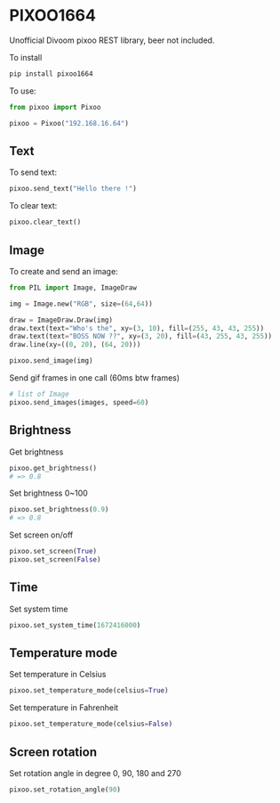 # PIXOO1664

Unofficial Divoom pixoo REST library, beer not included.

To install
```bash
pip install pixoo1664
```

To use:
```python
from pixoo import Pixoo

pixoo = Pixoo("192.168.16.64")
```
## Text

To send text:
```python
pixoo.send_text("Hello there !")
```

To clear text:
```python
pixoo.clear_text()
```

## Image
To create and send an image:
```python
from PIL import Image, ImageDraw

img = Image.new("RGB", size=(64,64))

draw = ImageDraw.Draw(img)
draw.text(text="Who's the", xy=(3, 10), fill=(255, 43, 43, 255))
draw.text(text="BOSS NOW ??", xy=(3, 20), fill=(43, 255, 43, 255))
draw.line(xy=((0, 20), (64, 20)))

pixoo.send_image(img)
```

Send gif frames in one call (60ms btw frames)
```python
# list of Image
pixoo.send_images(images, speed=60)
```

## Brightness

Get brightness
```python
pixoo.get_brightness()
# => 0.8
```

Set brightness 0~100
```python
pixoo.set_brightness(0.9)
# => 0.8
```

Set screen on/off
```python
pixoo.set_screen(True)
pixoo.set_screen(False)
```

## Time

Set system time
```python
pixoo.set_system_time(1672416000)
```

## Temperature mode

Set temperature in Celsius
```python
pixoo.set_temperature_mode(celsius=True)
```

Set temperature in Fahrenheit
```python
pixoo.set_temperature_mode(celsius=False)
```

## Screen rotation

Set rotation angle in degree 0, 90, 180 and 270
```python
pixoo.set_rotation_angle(90)
```
